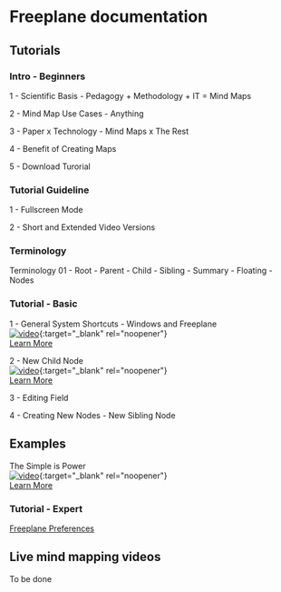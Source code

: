 # Freeplane documentation

## Tutorials

### Intro - Beginners

1 - Scientific Basis - Pedagogy + Methodology + IT = Mind Maps

2 - Mind Map Use Cases - Anything

3 - Paper x Technology - Mind Maps x The Rest

4 - Benefit of Creating Maps

5 - Download Turorial

### Tutorial Guideline

1 - Fullscreen Mode

2 - Short and Extended Video Versions

### Terminology

Terminology 01 - Root - Parent - Child - Sibling - Summary - Floating - Nodes

### Tutorial - Basic

1 - General System Shortcuts - Windows and Freeplane <br>
[![video](https://img.youtube.com/vi/e-mw0IjOq8c/mqdefault.jpg)](https://www.youtube.com/watch?v=e-mw0IjOq8c){:target="_blank" rel="noopener"} <br>
[Learn More](the_simple_is_power.md)

2 - New Child Node <br>
[![video](https://img.youtube.com/vi/CfC7a38Kf1U/mqdefault.jpg)](https://www.youtube.com/watch?v=CfC7a38Kf1U){:target="_blank" rel="noopener"} <br>
[Learn More](tutorial_01_Basic_01.md)

3 - Editing Field

4 - Creating New Nodes - New Sibling Node

## Examples

The Simple is Power <br>
[![video](https://img.youtube.com/vi/-9nldrnZMig/mqdefault.jpg)](https://www.youtube.com/watch?v=-9nldrnZMig){:target="_blank" rel="noopener"} <br>
[Learn More](the_simple_is_power.md)

### Tutorial - Expert

[Freeplane Preferences](freeplane_preferences.md)

## Live mind mapping videos


To be done
